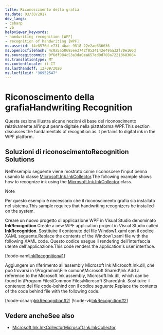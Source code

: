 ```yaml
---
title: Riconoscimento della grafia
ms.date: 03/30/2017
dev_langs:
- csharp
- vb
helpviewer_keywords:
- handwriting recognition [WPF]
- recognition of handwriting [WPF]
ms.assetid: f4e8576d-e731-4bac-9818-22e2ae636636
ms.openlocfilehash: 4c0a5a50695ee3742f0524142e49aa32f70e166d
ms.sourcegitcommit: 9f6df084c53a3da0ea657ed0d708a72213683084
ms.translationtype: MT
ms.contentlocale: it-IT
ms.lasthandoff: 12/09/2020
ms.locfileid: "96952547"
---
```

# <a name="handwriting-recognition"></a><span data-ttu-id="3f96a-102">Riconoscimento della grafia</span><span class="sxs-lookup"><span data-stu-id="3f96a-102">Handwriting Recognition</span></span>

<span data-ttu-id="3f96a-103">Questa sezione illustra alcune nozioni di base del riconoscimento relativamente all'input penna digitale nella piattaforma WPF.</span><span class="sxs-lookup"><span data-stu-id="3f96a-103">This section discusses the fundamentals of recognition as it pertains to digital ink in the WPF platform.</span></span>  
  
## <a name="recognition-solutions"></a><span data-ttu-id="3f96a-104">Soluzioni di riconoscimento</span><span class="sxs-lookup"><span data-stu-id="3f96a-104">Recognition Solutions</span></span>  

 <span data-ttu-id="3f96a-105">Nell'esempio seguente viene mostrato come riconoscere l'input penna usando la classe [Microsoft.Ink.InkCollector](/previous-versions/dotnet/netframework-3.5/ms583683(v=vs.90)).</span><span class="sxs-lookup"><span data-stu-id="3f96a-105">The following example shows how to recognize ink using the [Microsoft.Ink.InkCollector](/previous-versions/dotnet/netframework-3.5/ms583683(v=vs.90)) class.</span></span>  
  
> [!NOTE]
> <span data-ttu-id="3f96a-106">Per questo esempio è necessario che il riconoscimento grafia sia installato nel sistema.</span><span class="sxs-lookup"><span data-stu-id="3f96a-106">This sample requires that handwriting recognizers be installed on the system.</span></span>  
  
 <span data-ttu-id="3f96a-107">Creare un nuovo progetto di applicazione WPF in Visual Studio denominato **InkRecognition**.</span><span class="sxs-lookup"><span data-stu-id="3f96a-107">Create a new WPF application project in Visual Studio called **InkRecognition**.</span></span> <span data-ttu-id="3f96a-108">Sostituire il contenuto del file Window1.xaml con il codice XAML seguente.</span><span class="sxs-lookup"><span data-stu-id="3f96a-108">Replace the contents of the Window1.xaml file with the following XAML code.</span></span> <span data-ttu-id="3f96a-109">Questo codice esegue il rendering dell'interfaccia utente dell'applicazione.</span><span class="sxs-lookup"><span data-stu-id="3f96a-109">This code renders the application's user interface.</span></span>  
  
 [!code-xaml[InkRecognition#1](~/samples/snippets/csharp/VS_Snippets_Wpf/InkRecognition/CSharp/Window1.xaml#1)]  
  
 <span data-ttu-id="3f96a-110">Aggiungere un riferimento all'assembly Microsoft Ink Microsoft.Ink.dll, che può trovarsi in \Programmi\File comuni\Microsoft Shared\Ink.</span><span class="sxs-lookup"><span data-stu-id="3f96a-110">Add a reference to the Microsoft Ink assembly, Microsoft.Ink.dll, which can be found in \Program Files\Common Files\Microsoft Shared\Ink.</span></span> <span data-ttu-id="3f96a-111">Sostituire il contenuto del file code-behind con il codice seguente.</span><span class="sxs-lookup"><span data-stu-id="3f96a-111">Replace the contents of the code behind file with the following code.</span></span>  
  
 [!code-csharp[InkRecognition#2](~/samples/snippets/csharp/VS_Snippets_Wpf/InkRecognition/CSharp/Window1.xaml.cs#2)]
 [!code-vb[InkRecognition#2](~/samples/snippets/visualbasic/VS_Snippets_Wpf/InkRecognition/VisualBasic/Window1.xaml.vb#2)]  
  
## <a name="see-also"></a><span data-ttu-id="3f96a-112">Vedere anche</span><span class="sxs-lookup"><span data-stu-id="3f96a-112">See also</span></span>

- <span data-ttu-id="3f96a-113">[Microsoft.Ink.InkCollector](/previous-versions/dotnet/netframework-3.5/ms583683(v=vs.90))</span><span class="sxs-lookup"><span data-stu-id="3f96a-113">[Microsoft.Ink.InkCollector](/previous-versions/dotnet/netframework-3.5/ms583683(v=vs.90))</span></span>
